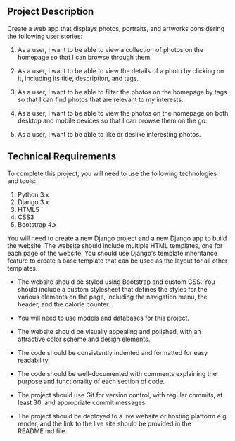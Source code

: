 ## Project Description

Create a web app that displays photos, portraits, and artworks considering the following user stories:

1. As a user, I want to be able to view a collection of photos on the homepage so that I can browse through them.

2. As a user, I want to be able to view the details of a photo by clicking on it, including its title, description, and tags.

3. As a user, I want to be able to filter the photos on the homepage by tags so that I can find photos that are relevant to my interests.

4. As a user, I want to be able to view the photos on the homepage on both desktop and mobile devices so that I can browse them on the go.

7. As a user, I want to be able to like or deslike interesting photos.

## Technical Requirements

To complete this project, you will need to use the following technologies and tools:

1. Python 3.x
2. Django 3.x
3. HTML5
4. CSS3
5. Bootstrap 4.x

You will need to create a new Django project and a new Django app to build the website. The website should include multiple HTML templates, one for each page of the website. You should use Django's template inheritance feature to create a base template that can be used as the layout for all other templates.

-  The website should be styled using Bootstrap and custom CSS. You should include a custom stylesheet that defines the styles for the various elements on the page, including the navigation menu, the header, and the calorie counter.

-  You will need to use models and databases for this project. 
-  The website should be visually appealing and polished, with an attractive color scheme and design elements.
-  The code should be consistently indented and formatted for easy readability.
-  The code should be well-documented with comments explaining the purpose and functionality of each section of code.
- The project should use Git for version control, with regular commits, at least 30, and appropriate commit messages.
- The project should be deployed to a live website or hosting platform e.g render, and the link to the live site should be provided in the README.md file.